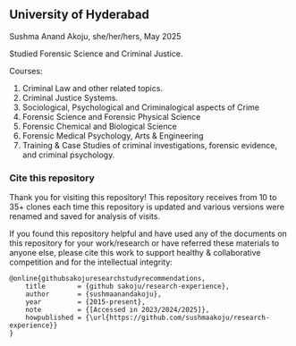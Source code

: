 ## University of Hyderabad

Sushma Anand Akoju, she/her/hers, May 2025

Studied Forensic Science and Criminal Justice.

Courses:
1. Criminal Law and other related topics.
2. Criminal Justice Systems.
3. Sociological, Psychological and Criminalogical aspects of Crime
4. Forensic Science and Forensic Physical Science
5. Forensic Chemical and Biological Science
6. Forensic Medical Psychology, Arts & Engineering
7. Training & Case Studies of criminal investigations, forensic evidence, and criminal psychology.

### Cite this repository

Thank you for visiting this repository!
This repository receives from 10 to 35+ clones each time this repository is updated and various versions were renamed and saved for analysis of visits.

If you found this repository helpful and have used any of the documents on this repository for your work/research or have referred these materials to anyone else, please cite this work to support healthy & collaborative competition and for the intellectual integrity:

```
@online{githubsakojuresearchstudyrecommendations,
	title        = {github sakoju/research-experience},
	author       = {sushmaanandakoju},
	year         = {2015-present},
	note         = {[Accessed in 2023/2024/2025]},
	howpublished = {\url{https://github.com/sushmaakoju/research-experience}}
}
```
